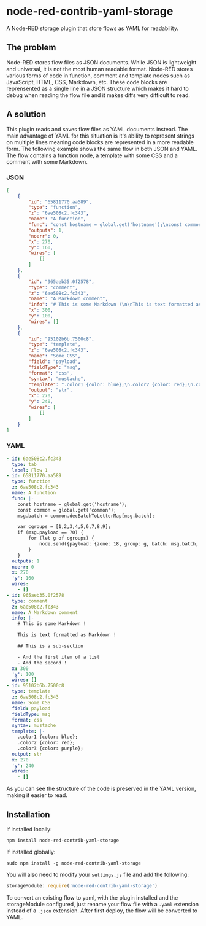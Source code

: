 # node-red-contrib-yaml-storage
A Node-RED storage plugin that store flows as YAML for readability.

## The problem

Node-RED stores flow files as JSON documents.  While JSON is lightweight and universal, it is not the most human readable format.  Node-RED stores various forms of code in function, comment and template nodes such as JavaScript, HTML, CSS, Markdown, etc.  These code blocks are reprensented as a single line in a JSON structure which makes it hard to debug when reading the flow file and it makes diffs very difficult to read.

## A solution

This plugin reads and saves flow files as YAML documents instead.  The main advantage of YAML for this situation is it's ability to represent strings on multiple lines meaning code blocks are represented in a more readable form.  The following example shows the same flow in both JSON and YAML.  The flow contains a function node, a template with some CSS and a comment with some Markdown.

### JSON
```json
[
    {
        "id": "65811770.aa589",
        "type": "function",
        "z": "6ae508c2.fc343",
        "name": "A function",
        "func": "const hostname = global.get('hostname');\nconst common = global.get('common');\nmsg.batch = common.decBatchToLetterMap[msg.batch];\n\nvar cgroups = [1,2,3,4,5,6,7,8,9];\nif (msg.payload == 70) {\n    for (let g of cgroups) {\n        node.send({payload: {zone: 18, group: g, batch: msg.batch, in: true, hostname: hostname}});\n    }\n}",
        "outputs": 1,
        "noerr": 0,
        "x": 270,
        "y": 160,
        "wires": [
            []
        ]
    },
    {
        "id": "965aeb35.0f2578",
        "type": "comment",
        "z": "6ae508c2.fc343",
        "name": "A Markdown comment",
        "info": "# This is some Markdown !\n\nThis is text formatted as Markdown !\n\n## This is a sub-section\n\n- And the first item of a list\n- And the second !",
        "x": 300,
        "y": 100,
        "wires": []
    },
    {
        "id": "95102b6b.7500c8",
        "type": "template",
        "z": "6ae508c2.fc343",
        "name": "Some CSS",
        "field": "payload",
        "fieldType": "msg",
        "format": "css",
        "syntax": "mustache",
        "template": ".color1 {color: blue};\n.color2 {color: red};\n.color3 {color: purple};",
        "output": "str",
        "x": 270,
        "y": 240,
        "wires": [
            []
        ]
    }
]
```

### YAML
```yaml
- id: 6ae508c2.fc343
  type: tab
  label: Flow 1
- id: 65811770.aa589
  type: function
  z: 6ae508c2.fc343
  name: A function
  func: |-
    const hostname = global.get('hostname');
    const common = global.get('common');
    msg.batch = common.decBatchToLetterMap[msg.batch];

    var cgroups = [1,2,3,4,5,6,7,8,9];
    if (msg.payload == 70) {
        for (let g of cgroups) {
            node.send({payload: {zone: 18, group: g, batch: msg.batch, in: true, hostname: hostname}});
        }
    }
  outputs: 1
  noerr: 0
  x: 270
  'y': 160
  wires:
    - []
- id: 965aeb35.0f2578
  type: comment
  z: 6ae508c2.fc343
  name: A Markdown comment
  info: |-
    # This is some Markdown !

    This is text formatted as Markdown !

    ## This is a sub-section

    - And the first item of a list
    - And the second !
  x: 300
  'y': 100
  wires: []
- id: 95102b6b.7500c8
  type: template
  z: 6ae508c2.fc343
  name: Some CSS
  field: payload
  fieldType: msg
  format: css
  syntax: mustache
  template: |-
    .color1 {color: blue};
    .color2 {color: red};
    .color3 {color: purple};
  output: str
  x: 270
  'y': 240
  wires:
    - []
```

As you can see the structure of the code is preserved in the YAML version, making it easier to read.

## Installation

If installed locally:
```
npm install node-red-contrib-yaml-storage
```

If installed globally:
```
sudo npm install -g node-red-contrib-yaml-storage
```

You will also need to modify your `settings.js` file and add the following:

```javascript
storageModule: require('node-red-contrib-yaml-storage')
```

To convert an existing flow to yaml, with the plugin installed and the storageModule configured, just rename your flow file with a `.yaml` extension instead of a `.json` extension.  After first deploy, the flow will be converted to YAML.
